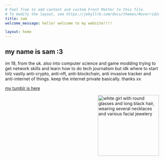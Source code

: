 ```yaml
---
# Feel free to add content and custom Front Matter to this file.
# To modify the layout, see https://jekyllrb.com/docs/themes/#overriding-theme-defaults
title: sam
welcome_message: hello! welcome to my website!!!!

layout: home
---
```


my name is sam :3
---

im 18, from the uk. also into computer science and game modding
trying to get network skills and learn how to do tech journalism 
but idk where to start lolz
vastly anti-crypto, anti-nft, anti-blockchain, anti invasive tracker and anti-internet of things. keep the internet private basically. thanks xx

[my tumblr is here](https://aloyenjoyer.tumblr.com)



<img src="/media/picrew1.png" alt="white girl with round glasses and long black hair, wearing several necklaces and various facial jewelery" width="200px" align="right"/>